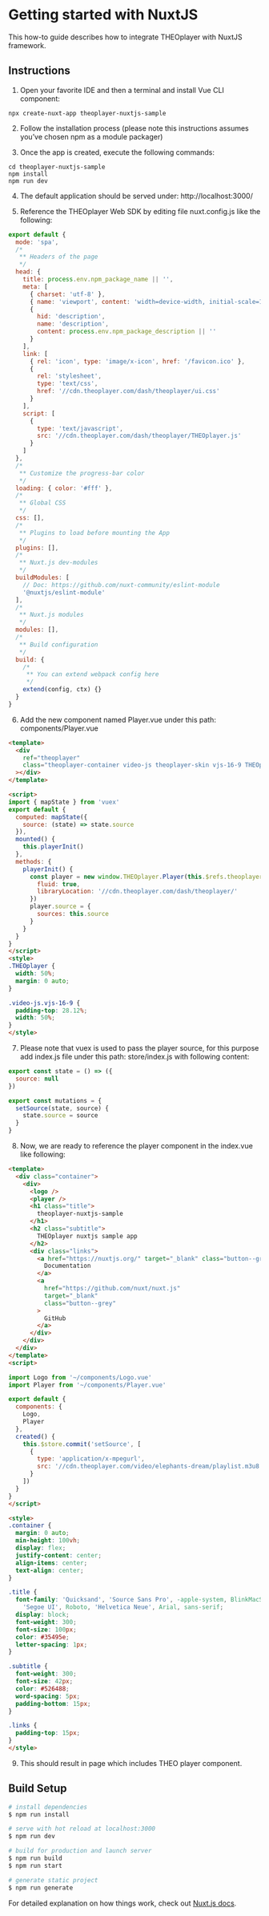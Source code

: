 # Getting started with NuxtJS

This how-to guide describes how to integrate THEOplayer with NuxtJS framework.

## Instructions

1. Open your favorite IDE and then a terminal and install Vue CLI component:

```
npx create-nuxt-app theoplayer-nuxtjs-sample
```

2. Follow the installation process (please note this instructions assumes you’ve chosen npm as a module packager)

3. Once the app is created, execute the following commands:

```
cd theoplayer-nuxtjs-sample
npm install
npm run dev
```

4. The default application should be served under: http://localhost:3000/

5. Reference the THEOplayer Web SDK by editing file nuxt.config.js like the following:

```js
export default {
  mode: 'spa',
  /*
   ** Headers of the page
   */
  head: {
    title: process.env.npm_package_name || '',
    meta: [
      { charset: 'utf-8' },
      { name: 'viewport', content: 'width=device-width, initial-scale=1' },
      {
        hid: 'description',
        name: 'description',
        content: process.env.npm_package_description || ''
      }
    ],
    link: [
      { rel: 'icon', type: 'image/x-icon', href: '/favicon.ico' },
      {
        rel: 'stylesheet',
        type: 'text/css',
        href: '//cdn.theoplayer.com/dash/theoplayer/ui.css'
      }
    ],
    script: [
      {
        type: 'text/javascript',
        src: '//cdn.theoplayer.com/dash/theoplayer/THEOplayer.js'
      }
    ]
  },
  /*
   ** Customize the progress-bar color
   */
  loading: { color: '#fff' },
  /*
   ** Global CSS
   */
  css: [],
  /*
   ** Plugins to load before mounting the App
   */
  plugins: [],
  /*
   ** Nuxt.js dev-modules
   */
  buildModules: [
    // Doc: https://github.com/nuxt-community/eslint-module
    '@nuxtjs/eslint-module'
  ],
  /*
   ** Nuxt.js modules
   */
  modules: [],
  /*
   ** Build configuration
   */
  build: {
    /*
     ** You can extend webpack config here
     */
    extend(config, ctx) {}
  }
}
```

6. Add the new component named Player.vue under this path: components/Player.vue

```html
<template>
  <div
    ref="theoplayer"
    class="theoplayer-container video-js theoplayer-skin vjs-16-9 THEOplayer"
  ></div>
</template>

<script>
import { mapState } from 'vuex'
export default {
  computed: mapState({
    source: (state) => state.source
  }),
  mounted() {
    this.playerInit()
  },
  methods: {
    playerInit() {
      const player = new window.THEOplayer.Player(this.$refs.theoplayer, {
        fluid: true,
        libraryLocation: '//cdn.theoplayer.com/dash/theoplayer/'
      })
      player.source = {
        sources: this.source
      }
    }
  }
}
</script>
<style>
.THEOplayer {
  width: 50%;
  margin: 0 auto;
}

.video-js.vjs-16-9 {
  padding-top: 28.12%;
  width: 50%;
}
</style>
```

7. Please note that vuex is used to pass the player source, for this purpose add index.js file under this path: store/index.js with following content:

```js
export const state = () => ({
  source: null
})

export const mutations = {
  setSource(state, source) {
    state.source = source
  }
}
```

8. Now, we are ready to reference the player component in the index.vue like following:

```html
<template>
  <div class="container">
    <div>
      <logo />
      <player />
      <h1 class="title">
        theoplayer-nuxtjs-sample
      </h1>
      <h2 class="subtitle">
        THEOplayer nuxtjs sample app
      </h2>
      <div class="links">
        <a href="https://nuxtjs.org/" target="_blank" class="button--green">
          Documentation
        </a>
        <a
          href="https://github.com/nuxt/nuxt.js"
          target="_blank"
          class="button--grey"
        >
          GitHub
        </a>
      </div>
    </div>
  </div>
</template>
<script>

import Logo from '~/components/Logo.vue'
import Player from '~/components/Player.vue'

export default {
  components: {
    Logo,
    Player
  },
  created() {
    this.$store.commit('setSource', [
      {
        type: 'application/x-mpegurl',
        src: '//cdn.theoplayer.com/video/elephants-dream/playlist.m3u8'
      }
    ])
  }
}
</script>

<style>
.container {
  margin: 0 auto;
  min-height: 100vh;
  display: flex;
  justify-content: center;
  align-items: center;
  text-align: center;
}

.title {
  font-family: 'Quicksand', 'Source Sans Pro', -apple-system, BlinkMacSystemFont,
    'Segoe UI', Roboto, 'Helvetica Neue', Arial, sans-serif;
  display: block;
  font-weight: 300;
  font-size: 100px;
  color: #35495e;
  letter-spacing: 1px;
}

.subtitle {
  font-weight: 300;
  font-size: 42px;
  color: #526488;
  word-spacing: 5px;
  padding-bottom: 15px;
}

.links {
  padding-top: 15px;
}
</style>
```

9. This should result in page which includes THEO player component.

## Build Setup

```bash
# install dependencies
$ npm run install

# serve with hot reload at localhost:3000
$ npm run dev

# build for production and launch server
$ npm run build
$ npm run start

# generate static project
$ npm run generate
```

For detailed explanation on how things work, check out [Nuxt.js docs](https://nuxtjs.org).
